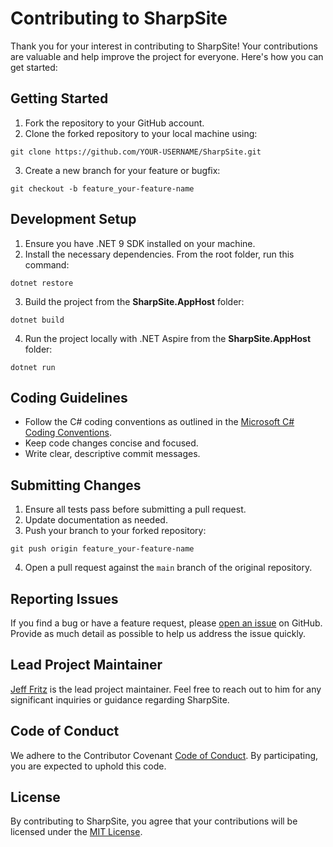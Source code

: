 # Contributing to SharpSite

Thank you for your interest in contributing to SharpSite! Your contributions are valuable and help improve the project for everyone. Here's how you can get started:

## Getting Started

1. Fork the repository to your GitHub account.
2. Clone the forked repository to your local machine using:

```
git clone https://github.com/YOUR-USERNAME/SharpSite.git
```

3. Create a new branch for your feature or bugfix:

```
git checkout -b feature_your-feature-name
```

## Development Setup

1. Ensure you have .NET 9 SDK installed on your machine.
2. Install the necessary dependencies.  From the root folder, run this command:

```
dotnet restore
```

3. Build the project from the **SharpSite.AppHost** folder:

```
dotnet build
```

4. Run the project locally with .NET Aspire from the **SharpSite.AppHost** folder:

```
dotnet run
```

## Coding Guidelines

- Follow the C# coding conventions as outlined in the [Microsoft C# Coding Conventions](https://docs.microsoft.com/en-us/dotnet/csharp/fundamentals/coding-style/coding-conventions).
- Keep code changes concise and focused.
- Write clear, descriptive commit messages.

## Submitting Changes

1. Ensure all tests pass before submitting a pull request.
2. Update documentation as needed.
3. Push your branch to your forked repository:

```
git push origin feature_your-feature-name
```

4. Open a pull request against the `main` branch of the original repository.

## Reporting Issues

If you find a bug or have a feature request, please [open an issue](https://github.com/FritzAndFriends/SharpSite/issues) on GitHub. Provide as much detail as possible to help us address the issue quickly.

## Lead Project Maintainer 

[Jeff Fritz](https://github.com/csharpfritz) is the lead project maintainer. Feel free to reach out to him for any significant inquiries or guidance regarding SharpSite. 

## Code of Conduct

We adhere to the Contributor Covenant [Code of Conduct](https://www.contributor-covenant.org/version/2/0/code_of_conduct/). By participating, you are expected to uphold this code.

## License

By contributing to SharpSite, you agree that your contributions will be licensed under the [MIT License](LICENSE).
